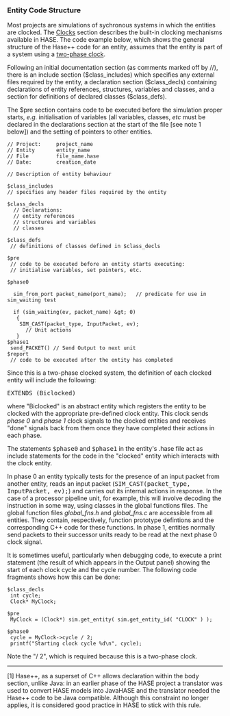 ### Entity Code Structure

Most projects are simulations of sychronous systems in which the entities are clocked. The [Clocks](<synclib.md>) section describes the built-in clocking mechanisms available in HASE. The code example below, which shows the general structure of the Hase++ code for an entity, assumes that the entity is part of a system using a [two-phase clock](<synclib.md#biclocked>).

Following an initial documentation section (as comments marked off by //), there is an include section (\$class\_includes) which specifies any external files required by the entity, a declaration
section (\$class\_decls) containing declarations of entity references, structures, variables and classes, and a section for definitions of declared classes (\$class\_defs).

The \$pre section contains code to be executed before the simulation proper starts, *e.g.* initialisation of variables (all variables, classes, *etc* must be declared in the declarations section at the start of the file [see note 1 below]) and the setting of pointers to other entities.

```
// Project:     project_name
// Entity       entity_name
// File         file_name.hase
// Date:        creation_date

// Description of entity behaviour

$class_includes
// specifies any header files required by the entity

$class_decls
  // Declarations:
  // entity references
  // structures and variables
  // classes

$class_defs                                                                                                                                                                                               
 // definitions of classes defined in $class_decls

$pre
 // code to be executed before an entity starts executing:
 // initialise variables, set pointers, etc.

$phase0

  sim_from_port packet_name(port_name);   // predicate for use in sim_waiting test

  if (sim_waiting(ev, packet_name) &gt; 0) 
   {
    SIM_CAST(packet_type, InputPacket, ev);
      // Unit actions
   }
$phase1                                                                                                                                                                                                   
 send_PACKET() // Send Output to next unit
$report
 // code to be executed after the entity has completed
``` 
Since this is a two-phase clocked system, the definition of each clocked entity will include the following:

<tt>EXTENDS (Biclocked)</tt>

where "Biclocked" is an abstract entity which registers the entity to be clocked with the appropriate pre-defined clock entity. This clock sends *phase 0* and *phase 1* clock signals to the clocked entities and receives "done" signals back from them once they have completed their actions in each phase.

The statements <tt>\$phase0</tt> and <tt>\$phase1</tt> in the entity's .hase file act as include statements for the code in the "clocked" entity which interacts with the clock entity.

In phase 0 an entity typically tests for the presence of an input packet from another entity, reads an input packet (<tt>SIM\_CAST(packet\_type, InputPacket, ev);</tt>) and carries out its internal actions in response.  In the case of a processor pipeline unit, for example, this will involve decoding the instruction in some way, using classes in the global functions files. The global function files *global\_fns.h* and *global_fns.c* are accessible from all entities. They contain, respectively, function prototype defintions and the corresponding C++ code for these functions. In phase 1, entities normally send packets to their successor units ready to be read at the next phase 0 clock signal.

It is sometimes useful, particularly when debugging code, to execute a print statement (the result of which appears in the Output panel) showing the start of each clock cycle and the cycle number. The following code fragments shows how this can be done:

```
$class_decls
 int cycle;
 Clock* MyClock;

$pre
 MyClock = (Clock*) sim.get_entity( sim.get_entity_id( "CLOCK" ) );

$phase0
 cycle = MyClock->cycle / 2;
 printf("Starting clock cycle %d\n", cycle);
```
Note the "/ 2", which is required because this is a two-phase clock.
<hr>
[1] Hase++, as a superset of C++ allows declaration within the body section, unlike Java: in an earlier phase of the HASE project a translator was used to convert HASE models into JavaHASE and the translator needed the Hase++ code to be Java compatible. Although this constraint no longer applies, it is considered good practice in HASE to stick with this rule.
